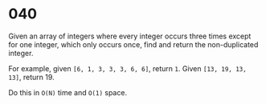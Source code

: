 [_metadata_:number]:-      "40"
[_metadata_:difficulty]:-  "Hard"
[_metadata_:asker]:-       "Google"
[_metadata_:tags]:-        "list"

# 040

Given an array of integers where every integer occurs three times except for one integer, which only occurs once, find and return the non-duplicated integer.

For example, given `[6, 1, 3, 3, 3, 6, 6]`, return `1`. Given `[13, 19, 13, 13]`, return 19.

Do this in `O(N)` time and `O(1)` space.
